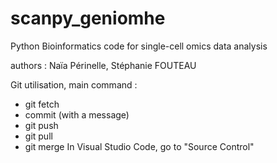 # scanpy_geniomhe
Python Bioinformatics code for single-cell omics data analysis

authors : Naïa Périnelle, Stéphanie FOUTEAU

Git utilisation, main command :
- git fetch
- commit (with a message)
- git push
- git pull
- git merge
In Visual Studio Code, go to "Source Control"